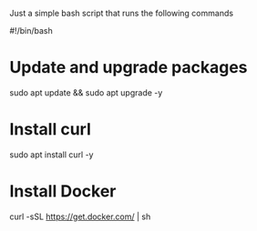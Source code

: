 Just a simple bash script that runs the following commands 

#!/bin/bash

# Update and upgrade packages
sudo apt update && sudo apt upgrade -y

# Install curl
sudo apt install curl -y

# Install Docker
curl -sSL https://get.docker.com/ | sh
